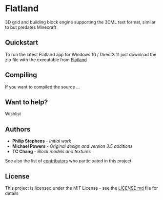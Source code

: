# Flatland
3D grid and building block engine supporting the 3DML text format, similar to but predates Minecraft

## Quickstart

To run the latest Flatland app for Windows 10 / DirectX 11 just download the zip file with the executable from [Flatland](http://www.flatland.com)

## Compiling

If you want to compiled the source ...

## Want to help?

Wishlist

## Authors

* **Philip Stephens** - *Initial work* 
* **Michael Powers** - *Original design and version 3.5 additions*
* **TC Chang** - *Block models and textures*

See also the list of [contributors](https://github.com/your/project/contributors) who participated in this project.

## License

This project is licensed under the MIT License - see the [LICENSE.md](LICENSE.md) file for details

